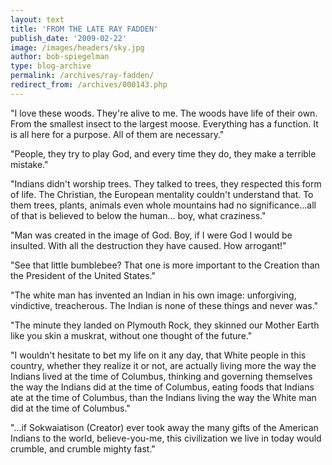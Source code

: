 ```yaml
---
layout: text
title: 'FROM THE LATE RAY FADDEN'
publish_date: '2009-02-22'
image: /images/headers/sky.jpg
author: bob-spiegelman
type: blog-archive
permalink: /archives/ray-fadden/
redirect_from: /archives/000143.php
---
```


"I love these woods. They're alive to me. The woods have life of their own. From the smallest insect to the largest moose. Everything has a function. It is all here for a purpose. All of them are necessary."

"People, they try to play God, and every time they do, they make a terrible mistake."

"Indians didn't worship trees. They talked to trees, they respected this form of life. The Christian, the European mentality couldn't understand that. To them trees, plants, animals even whole mountains had no significance...all of that is believed to below the human... boy, what craziness."

"Man was created in the image of God. Boy, if I were God I would be insulted. With all the destruction they have caused. How arrogant!"

"See that little bumblebee? That one is more important to the Creation than the President of the United States."

"The white man has invented an Indian in his own image: unforgiving, vindictive, treacherous. The Indian is none of these things and never was."


"The minute they landed on Plymouth Rock, they skinned our Mother Earth like you skin a muskrat, without one thought of the future."

"I wouldn't hesitate to bet my life on it any day, that White people in this country, whether they realize it or not, are actually living more the way the Indians lived at the time of Columbus, thinking and governing themselves the way the Indians did at the time of Columbus, eating foods that Indians ate at the time of Columbus, than the Indians living the way the White man did at the time of Columbus."

"...if Sokwaiatison (Creator) ever took away the many gifts of the American Indians to the world, believe-you-me, this civilization we live in today would crumble, and crumble mighty fast."
